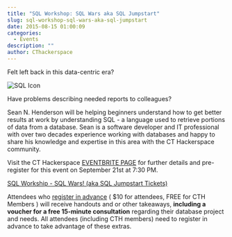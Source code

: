 ```yaml
---
title: "SQL Workshop: SQL Wars aka SQL Jumpstart"
slug: sql-workshop-sql-wars-aka-sql-jumpstart
date: 2015-08-15 01:00:09
categories:
  - Events
description: ""
author: CThackerspace
---
```


Felt left back in this data-centric era?

![SQL Icon](/uploads/2015/08/sql-icon-e1439600518711.png)

Have problems describing needed reports to colleagues?

Sean N. Henderson will be helping beginners understand how to get better results at work by understanding SQL - a language used to retrieve portions of data from a database. Sean is a software developer and IT professional with over two decades experience working with databases and happy to share his knowledge and expertise in this area with the CT Hackerspace community.

Visit the CT Hackerspace [EVENTBRITE PAGE](https://www.eventbrite.com/e/sql-workshop-sql-wars-aka-sql-jumpstart-tickets-18172520498) for further details and pre-register for this event on September 21st at 7:30 PM.

[SQL Workship - SQL Wars! (aka SQL Jumpstart Tickets)](https://www.eventbrite.com/e/sql-workshop-sql-wars-aka-sql-jumpstart-tickets-18172520498)

Attendees who [register in advance](https://www.eventbrite.com/e/sql-workshop-sql-wars-aka-sql-jumpstart-tickets-18172520498) ( $10 for attendees, FREE for CTH Members ) will receive handouts and or other takeaways, **including a voucher for a free 15-minute consultation** regarding their database project and needs. All attendees (including CTH members) need to register in advance to take advantage of these extras.
